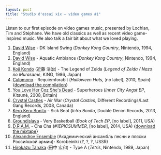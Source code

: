 ```yaml
---
layout: post
title: "Studio d'essai xix – video games #1"
---
```


Listen to our first episode on video games music, presented by Lochlan, Tim and Stéphane. We have old classics as well as recent video game-inspired music. We also talk a fair bit about what we loved playing.

1. [David Wise](http://musicbrainz.org/artist/ae29aae4-abfb-4609-8f54-417b1f4d64cc) - DK Island Swing (_Donkey Kong Country_, Nintendo, 1994, England)
2. [David Wise](http://musicbrainz.org/artist/ae29aae4-abfb-4609-8f54-417b1f4d64cc) - Aquatic Ambiance (_Donkey Kong Country_, Nintendo, 1994, England)
3. [Koji Kondo](http://musicbrainz.org/artist/c376498a-cdf6-422b-9055-3fce84424402) (近藤 浩治) - The Legend of Zelda  (_Legend of Zelda / Nazo no Murasame_, KING, 1986, Japan)
4. [Culomono](http://musicbrainz.org/artist/87f9d40f-fe39-4698-b721-0486ceb61a5e) - Requiemforabit (_Halloween Hats_, [no label], 2010, Spain) {[download the compilation](http://www.mediafire.com/download/ez6q244hjscjd49/Halloween+Hats+Comp.+2010.zip)}
5. [You Love Her Coz She's Dead](http://musicbrainz.org/artist/5b61183f-2dfd-4b08-aa7f-7b6c2b68d658) - Superheroes (_Inner City Angst EP_, Kitsuné, 2008, Britain)
6. [Crystal Castles](http://musicbrainz.org/artist/b1570544-93ab-4b2b-8398-131735394202) - Air War (_Crystal Castles_, Different Recordings/Last Gang Records, 2008, Canada)
7. [Kero Kero Bonito](http://musicbrainz.org/artist/5e284bdc-3774-41dc-b5e2-b125d0349acf) - Sick Beat (_Intro Bonito_, Double Denim Records, 2013, England)
8. [Groundislava](http://musicbrainz.org/artist/2de5c744-20e7-4a4a-a5a0-f42ac8af229f) - Very Basketball  (_Book of Tech EP_, [no label], 2011, USA)
9. [D.R.A.M.](https://musicbrainz.org/artist/6247d69d-426f-440f-97e0-74a9a0b00358) - Cha Cha (_#1EPICSUMMER_, [no label], 2014, USA) {[download the mixtape](http://www.mediafire.com/download/2dy5371o78fw9da/DRAM+-+%231EPICSUMMER.zip)}
10. [Alexandrov Ensemble](http://musicbrainz.org/artist/4f6654b3-0ae3-44bc-9bed-e9477446beab) (Академический ансамбль песни и пляски Российской армии)- Korobeiniki (_?_, ?, ?, USSR)
11. [Hirokazu Tanaka](http://musicbrainz.org/artist/62bc7b78-0b20-4055-9791-9f051006b364) (田中 宏和) - Type A (_Tetris_, Nintendo, 1989, Japan)